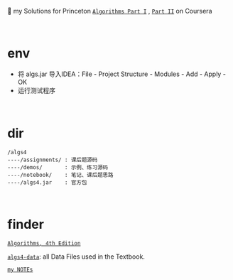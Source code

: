 :tada: my Solutions for Princeton [`Algorithms Part I`](https://www.coursera.org/learn/algorithms-part1/home/welcome) , [`Part II`](https://www.coursera.org/learn/algorithms-part2/home/welcome) on Coursera


&nbsp;
&nbsp;

# env

- 将 algs.jar 导入IDEA：File - Project Structure - Modules - Add - Apply -OK
- 运行测试程序

&nbsp;
&nbsp;

# dir

```
/algs4
----/assignments/ : 课后题源码
----/demos/       : 示例、练习源码
----/notebook/    : 笔记、课后题思路
----/algs4.jar    : 官方包
```

&nbsp;
&nbsp;

# finder

[`Algorithms, 4th Edition`](https://algs4.cs.princeton.edu/home/)

[`algs4-data`](https://algs4.cs.princeton.edu/code/algs4-data.zip): all Data Files used in the Textbook.

[`my NOTEs`](https://github.com/tiiaan/algs4/blob/master/notebook/BasicAlgorithm.md)


